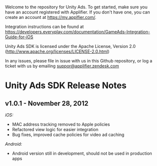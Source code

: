 Welcome to the repository for Unity Ads. To get started, make sure you have an account registered with Applifier.
If you don't have one, you can create an account at https://my.applfier.com/.

Integration instructions can be found at https://developers.everyplay.com/documentation/GameAds-Integration-Guide-for-iOS

Unity Ads SDK is licensed under the Apache License, Version 2.0 (http://www.apache.org/licenses/LICENSE-2.0.html)

In any issues, please file in issue with us in this Github repository, or log a ticket with us by emailing suppor@applifier.zendesk.com

Unity Ads SDK Release Notes
==================================

v1.0.1 - November 28, 2012
--------------------------

*iOS:*

- MAC address tracking removed to Apple policies
- Refactored view logic for easier integration
- Bug fixes, improved cache policies for video ad caching

*Android:*

- Android version still in development, should not be used in production apps

